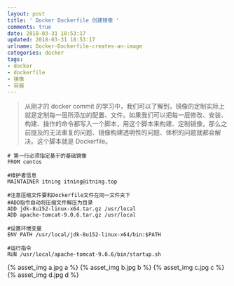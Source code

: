 ```yaml
---
layout: post
title: ' Docker Dockerfile 创建镜像 '
comments: true
date: 2018-03-31 18:53:17
updated: 2018-03-31 18:53:17
urlname: Docker-Dockerfile-creates-an-image
categories: docker
tags:
- docker
- dockerfile
- 镜像
- 容器
---
```

> 从刚才的 docker commit 的学习中，我们可以了解到，镜像的定制实际上就是定制每一层所添加的配置、文件。如果我们可以把每一层修改、安装、构建、操作的命令都写入一个脚本，用这个脚本来构建、定制镜像，那么之前提及的无法重复的问题、镜像构建透明性的问题、体积的问题就都会解决。这个脚本就是 Dockerfile。

```
# 第一行必须指定基于的基础镜像
FROM centos

#维护者信息
MAINTAINER itning itning@itning.top

#注意压缩文件要和Dockerfile文件在同一文件夹下
#ADD指令自动将压缩文件解压为目录
ADD jdk-8u152-linux-x64.tar.gz /usr/local
ADD apache-tomcat-9.0.6.tar.gz /usr/local

#设置环境变量
ENV PATH /usr/local/jdk-8u152-linux-x64/bin:$PATH

#运行指令
RUN /usr/local/apache-tomcat-9.0.6/bin/startup.sh
```
{% asset_img a.jpg a %}
{% asset_img b.jpg b %}
{% asset_img c.jpg c %}
{% asset_img d.jpg d %}